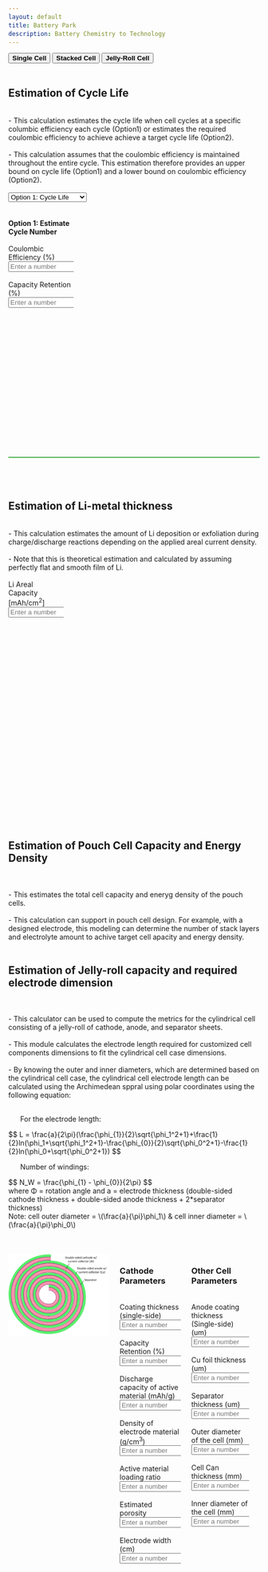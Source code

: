```yaml
---
layout: default
title: Battery Park
description: Battery Chemistry to Technology
---
```


<html lang="en">
<head>
    <meta charset="UTF-8">
    <meta name="viewport" content="width=device-width, initial-scale=1.0">
    <title>Number Input Operations</title>
    <style>
        /* Style the horizontal rule */
        .colored-line {
            border: 0; /* Remove default border */
            height: 2px; /* Height of the line */
            background-color: #4CAF50; /* Color of the line */
            margin: 20px 0; /* Space above and below the line */
        }
    </style>
    <script src="https://cdn.plot.ly/plotly-latest.min.js"></script>
</head>

<body onload="openCity('Single Cell'); showInputFields()">
    <div class="tab2"><button class="tablinks" onclick="openCity(event, 'Single Cell')"><b>Single Cell</b></button>
        <button class="tablinks" onclick="openCity(event, 'Stacked Cell')"><b>Stacked Cell</b></button>
        <button class="tablinks" onclick="openCity(event, 'Jelly-Roll Cell')"><b>Jelly-Roll Cell</b></button>
    </div>
    <!-- Tab content -->
    <div id="Single Cell" class="tabcontent">
        <br>
        <h2> Estimation of Cycle Life </h2>
        <br>
        - This calculation estimates the cycle life when cell cycles at a specific columbic efficiency each cycle (Option1) or estimates the required coulombic efficiency to achieve achieve a target cycle life (Option2).
        <br>
        <br>
        - This calculation assumes that the coulombic efficiency is maintained throughout the entire cycle. This estimation therefore provides an upper bound on cycle life (Option1) and a lower bound on coulombic efficiency (Option2). 
        <br>
        <br>
        <select id="operationSelect" onchange="showInputFields()">
            <option value="cycle-life" selected>Option 1: Cycle Life</option>
            <option value="ce">Option 2: Required CE</option>
        </select>
        <br>
        <br>
        <div id="cycleLifeInputs" style="display: block;">
            <div class="columns">
                <div class="column">    
                    <br>
                    <b>Option 1: Estimate Cycle Number</b>
                    <br><br>
                    Coulombic Efficiency (%) <br>
                    <input type="number" id="numberInput" placeholder="Enter a number" step="0.1" oninput="calculateCycleLife()">
                    <br><br>
                    Capacity Retention (%) <br>
                    <input type="number" id="numberInput2" placeholder="Enter a number" step="0.1" oninput="calculateCycleLife()">
                </div>
                <div class="column">    
                    <br>
                    <div id="myPlotCycleLife" style="width:600px;height:400px;"></div>
                </div> 
            </div>
        </div>
        <div id="requiredCEInputs" style="display: none;">
            <div class="columns">
                <div class="column">       
                    <br>
                    <b>Option 2: Estimate Required Coulombic Efficiency (%) to achieve N cycle life</b>
                    <br><br>
                    Targeted capacity retention(%) <br>
                    <input type="number" id="numberInput3" placeholder="Enter a number" step="0.1" oninput="calculateRequiredCE()">
                    <br><br>
                    Targeted cycle life <br>
                    <input type="number" id="numberInput4" placeholder="Enter a number" step="1" oninput="calculateRequiredCE()">
                </div>
                <div class="column">    
                    <br>
                    <div id="myPlotRequiredCE" style="width:600px;height:400px;"></div>
                </div> 
            </div>
        </div> 
            <!-- Output Section -->
        <h3 id="output"></h3>
        <br><br>
    <hr class="colored-line">
        <br><br>
        <div>
            <h2> Estimation of Li-metal thickness </h2>
            <br>
              - This calculation estimates the amount of Li deposition or exfoliation during charge/discharge reactions depending on the applied areal current density.
            <br>
            <br>
              - Note that this is theoretical estimation and calculated by assuming perfectly flat and smooth film of Li.
            <br>
            <br>
            <div class="columns">
                <div class="column">    
                    Li Areal Capacity [mAh/cm<sup>2</sup>] <br>
                    <input type="number" id="LiAC" placeholder="Enter a number" step="0.01" oninput="calculateLithickness()">
                </div>
                <br>
                <div class="column">    
                    <br>
                    <div id="myPlotLithickness" style="width:600px;height:400px;"></div>
                </div>
            </div>
            <!-- Output Section -->
            <h3 id="output2"></h3>
            <br><br>
        </div>
    </div>
    <div id="Stacked Cell" class="tabcontent">
        <br>
        <h2> Estimation of Pouch Cell Capacity and Energy Density </h2>
        <br>
        <br>
      - This estimates the total cell capacity and eneryg density of the pouch cells.
        <br>
        <br>
      - This calculation can support in pouch cell design. For example, with a designed electrode, this modeling can determine the number of stack layers and electrolyte amount to achive target cell apacity and energy density.
    </div>
    <div id="Jelly-Roll Cell" class="tabcontent">
        <br>
        <h2> Estimation of Jelly-roll capacity and required electrode dimension </h2>
        <br>
        <br>
        - This calculator can be used to compute the metrics for the cylindrical cell consisting of a jelly-roll of cathode, anode, and separator sheets.
        <br>
        <br>
        - This module calculates the electrode length required for customized cell components dimensions to fit the cylindrical cell case dimensions.
        <br>
        <br>
        - By knowing the outer and inner diameters, which are determined based on the cylindrical cell case, the cylindrical cell electrode length can be calculated using the Archimedean sppral using polar coordinates using the following equation:
        <br>
        <br>
        <ul> For the electrode length: </ul>
        <script src='https://cdnjs.cloudflare.com/ajax/libs/mathjax/2.7.4/MathJax.js?config=default'></script>
        $$ L = \frac{a}{2\pi}(\frac{\phi_{1}}{2}\sqrt{\phi_1^2+1}+\frac{1}{2}ln(\phi_1+\sqrt{\phi_1^2+1}-\frac{\phi_{0}}{2}\sqrt{\phi_0^2+1}-\frac{1}{2}ln(\phi_0+\sqrt{\phi_0^2+1}) $$
        <br>
        <ul> Number of windings: </ul>
        $$ N_W = \frac{\phi_{1} - \phi_{0}}{2\pi} $$
        <br>
        where &Phi; = rotation angle and a = electrode thickness (double-sided cathode thickness + double-sided anode thickness + 2*separator thickness)
        <br>
        Note: cell outer diameter = \(\frac{a}{\pi}\phi_1\) & cell inner diameter = \(\frac{a}{\pi}\phi_0\) 
        <br>
        <br>
        <br>
        <br>
        <div class="columns">
            <div class="column">    
                <img src='https://github.com/donghee1025/Battery-Park/blob/main2/masthead/cylindrical%20spiral_wcaption.png?raw=true' alt="AcademicIndustry" style="width:500px; height:auto;">
            </div>
            <div class="column">    
                <h3> Cathode Parameters </h3>
                    <br>
                    Coating thickness (single-side) <br>
                    <input type="number" id="cthi" placeholder="Enter a number" step="0.1" oninput="calculateDimension()">
                    <br>
                    <br>
                    Capacity Retention (%) <br>
                    <input type="number" id="capret" placeholder="Enter a number" step="0.1" oninput="calculateCycleLife()">
                    <br>
                    <br>
                    Discharge capacity of active material (mAh/g) <br>
                    <input type="number" id="discapa" placeholder="Enter a number" step="0.1" oninput="calculateCycleLife()">
                    <br>
                    <br>
                    Density of electrode material (g/cm<sup>3</sup>) <br>
                    <input type="number" id="densa" placeholder="Enter a number" step="0.1" oninput="calculateCycleLife()">
                    <br>
                    <br>
                    Active material loading ratio <br>
                    <input type="number" id="amlr" placeholder="Enter a number" step="0.1" oninput="calculateCycleLife()">
                    <br>
                    <br>         
                    Estimated porosity <br>
                    <input type="number" id="por" placeholder="Enter a number" step="0.1" oninput="calculateCycleLife()">
                    <br>
                    <br>  
                    Electrode width (cm) <br>
                    <input type="number" id="ewid" placeholder="Enter a number" step="0.1" oninput="calculateCycleLife()">
                    <br>
            </div>
            <div class="column">   
                <h3> Other Cell Parameters </h3>
                    <br>
                    Anode coating thickness (Single-side) (um) <br>
                    <input type="number" id="ancthi" placeholder="Enter a number" step="0.1" oninput="calculateDimension()">
                    <br>
                    <br>
                    Cu foil thickness (um) <br>
                    <input type="number" id="cuthi" placeholder="Enter a number" step="0.1" oninput="calculateCycleLife()">
                    <br>
                    <br>
                    Separator thickness (um) <br>
                    <input type="number" id="septhi" placeholder="Enter a number" step="0.1" oninput="calculateCycleLife()">
                    <br>
                    <br>
                    Outer diameter of the cell (mm) <br>
                    <input type="number" id="outdia" placeholder="Enter a number" step="0.1" oninput="calculateCycleLife()">
                    <br>
                    <br>
                    Cell Can thickness (mm) <br>
                    <input type="number" id="canthi" placeholder="Enter a number" step="0.1" oninput="calculateCycleLife()">
                    <br>
                    <br>         
                    Inner diameter of the cell (mm) <br>
                    <input type="number" id="inndia" placeholder="Enter a number" step="0.1" oninput="calculateCycleLife()">
                    <br>
            </div>
            <!-- Output Section -->
            <p id="output"></p>
        </div>       
    </div>
</body>

<!-- JavaScript -->
<script>
    let xValues = [];
    let yValues = [];
    let xTrace = [];
    let yTrace = [];
    let x2Trace = [];
    let y2Trace = [];

    function generatePlot() {
        xValues = [];
        yValues = [];
        
        const ce = parseFloat(document.getElementById('numberInput').value);

        if (!isNaN(ce) && ce > 0 && ce < 100) {
            for (let capacityRetention = 0; capacityRetention <= 100; capacityRetention += 1) {
                const cycleNumber = Math.round(Math.log(capacityRetention/100) / Math.log(ce/100));
                xValues.push(cycleNumber);
                yValues.push(capacityRetention);
            }
            Plotly.newPlot('myPlotCycleLife', [
                {
                    x: xValues,
                    y: yValues,
                    mode: 'lines',
                    type: 'scatter',
                    showlegend: false 
                },
                {
                    x: xTrace,
                    y: yTrace,
                    mode: 'markers',
                    type: 'scatter',
                    marker: { color: 'red', size: 8 },
                    text: [`Cycle: ${xTrace[0]}, Capacity: ${yTrace[0]}%`], // label text for the marker
                    textposition: 'top right', // position of the text relative to the marker
                    showlegend: false 
                }
            ], {
            title:  {
                text: 'Cycle Number vs Capacity Retention',
                font: {
                    family: 'Arial, sans-serif', // Choose a font family
                    size: 18, // Adjust the font size
                    color: 'black', // Title color
                    weight: 'bold' // Make title bold
                    }
            },        
            xaxis: { title: 'Cycle Number' },
            yaxis: { title: 'Capacity Retention'}
            }
            );
        } else {
            console.error("Invalid CE input. Please enter a valid number.");
        }
    }  
    function generateSecPlot() {
        xValues = [];
        yValues = [];

        const cr = parseFloat(document.getElementById('numberInput3').value);

        if (!isNaN(cr) && cr > 0 && cr < 100 ) {
            for (let cycleNumber = 1; cycleNumber <= 200; cycleNumber += 1) {
                const ReqceValue = 100 * (Math.exp(Math.log(cr/100) / cycleNumber));
                xValues.push(cycleNumber);
                yValues.push(ReqceValue);
            }
            Plotly.newPlot('myPlotRequiredCE', [
                {
                    x: xValues,
                    y: yValues,
                    mode: 'lines',
                    type: 'scatter',
                    showlegend: false 
                },
                {
                    x: xTrace,
                    y: yTrace,
                    mode: 'markers',
                    type: 'scatter',
                    marker: { color: 'red', size: 8 },
                    text: [`Cycle: ${xTrace[0]}, CE: ${yTrace[0]}%`], // label text for the marker
                    textposition: 'top right', // position of the text relative to the marker
                    showlegend: false 
                }
            ], {
                title: {
                    text: 'Cycle Number vs Coulombic Efficiency',
                    font: {
                        family: 'Arial, sans-serif', // Choose a font family
                        size: 18, // Adjust the font size
                        color: 'black', // Title color
                        weight: 'bold' // Make title bold
                            }
                },
                xaxis: { title: 'Cycle Number' },
                yaxis: { title: 'Coulombic Efficiency (%)'}
            }
            );
        } else {
            console.error("Invalid cycle retention input. Please enter a valid number.");
        }
    } 
    function generateLithickPlot() {
        xValues = [];
        yValues = [];

        const LiAC = parseFloat(document.getElementById('LiAC').value);

        if (!isNaN(LiAC) && LiAC > 0 ) {
            for (let i = 0; i <= LiAC * 1.5; i += 0.1) {
                const T_Li = 10000*i*6.941/(26801.4814*0.534);
                xValues.push(i);
                yValues.push(T_Li);
            }
            
            Plotly.newPlot('myPlotLithickness', [
                {
                    x: xValues,
                    y: yValues,
                    mode: 'lines',
                    type: 'scatter',
                    showlegend: false 
                },
                {
                    x: x2Trace,
                    y: y2Trace,
                    mode: 'markers',
                    type: 'scatter',
                    marker: { color: 'red', size: 8 },
                    text: [`LiAC: ${x2Trace[0]} mAh/cm²`], // label text for the marker
                    textposition: 'top right', // position of the text relative to the marker
                    showlegend: false 
                }
            ], {
                title: {
                    text: 'Li Thickness Response to Li Areal Capacity',
                    font: {
                        family: 'Arial, sans-serif', 
                        size: 18, 
                        color: 'black',
                        weight: 'bold' 
                            }
                },
                xaxis: { title: 'Li Areal Capacity [mAh/cm²]' },
                yaxis: { title: 'Li Thickness (um)'}
            }
            );
        } else {
            console.error("Invalid areal capacity input. Please enter a valid number.");
        }
    }    
    function showInputFields() {
        const operation = document.getElementById("operationSelect").value;
        document.getElementById("cycleLifeInputs").style.display = operation === "cycle-life" ? "block" : "none";
        document.getElementById("requiredCEInputs").style.display = operation === "ce" ? "block" : "none";
        document.getElementById("output").textContent = "";

        if (operation === "cycle-life") {
            generatePlot();
        } else {
            generateSecPlot();
        }
    }
  
    function calculateCycleLife() {
        // Get the value of the input box and convert it to a number
        const input = parseFloat(document.getElementById('numberInput').value);
        const input2 = parseFloat(document.getElementById('numberInput2').value);

        
      // Check if input is a valid number
        if (!isNaN(input) && !isNaN(input2)) {
            const cycnumValue = Math.round(Math.log(input2/100)/Math.log(input/100));   
            document.getElementById('output').innerHTML = `The cell is expected to undergo <b>${cycnumValue}</b> cycles.`;
            
            xTrace = [cycnumValue];
            yTrace = [input2];
            
            generatePlot(); // Re-generate plot with new data
        } else {
          document.getElementById('output').textContent = "Please enter a valid number.";
        }
    }
    function calculateRequiredCE() {
        const input3 = parseFloat(document.getElementById('numberInput3').value);
        const input4 = parseFloat(document.getElementById('numberInput4').value);

        if (!isNaN(input3) && !isNaN(input4)) {
          // Perform cycle number calculation
          const ReqceValue = 100*(Math.exp(Math.log(input3/100)/input4)); 
          document.getElementById('output').innerHTML = 
            `The cell is required <b>${ReqceValue.toFixed(2)}%</b> CE to achieve ${input4} cycle life`;
            
            xTrace = [input4];
            yTrace = [ReqceValue];
            
            generateSecPlot(); // Re-generate plot with new data
        } else {
          document.getElementById('output').textContent = "Please enter a valid number.";
        }
    }
    function calculateLithickness() {
        const LiAC = parseFloat(document.getElementById('LiAC').value);

        if (!isNaN(LiAC) && LiAC > 0) {
          const T_Li = 10000*LiAC*6.941/(26801.4814*0.534); 
          document.getElementById('output2').innerHTML = 
            `With areal capacity of Li, <b>${T_Li.toFixed(2)}um</b> Li is stripped or deposited.`;

            x2Trace = [LiAC];
            y2Trace = [T_Li];
            
            generateLithickPlot(); // Re-generate plot with new data
        } else {
          document.getElementById('output2').textContent = "Please enter a valid number.";
        }
    }
    function calculateCathodeLength() {
        const cthi = parseFloat(document.getElementById('cthi').value);
        const capret = parseFloat(document.getElementById('capret').value);
        const discapa = parseFloat(document.getElementById('discapa').value);
        const densa = parseFloat(document.getElementById('densa').value);
        const discapa = parseFloat(document.getElementById('discapa').value);
        const amlr = parseFloat(document.getElementById('amlr').value);
        const por = parseFloat(document.getElementById('por').value);
        const ewid = parseFloat(document.getElementById('ewid').value);

        const ancthi = parseFloat(document.getElementById('ancthi').value);
        const cuthi = parseFloat(document.getElementById('cuthi').value);
        const septhi = parseFloat(document.getElementById('septhi').value);
        const outdia = parseFloat(document.getElementById('outdia').value);
        const canthi = parseFloat(document.getElementById('canthi').value);
        const inndia = parseFloat(document.getElementById('inndia').value);
        
        if (!isNaN(LiAC) && LiAC > 0) {
          const T_Li = 10000*LiAC*6.941/(26801.4814*0.534); 
          document.getElementById('output2').innerHTML = 
            `With areal capacity of Li, <b>${T_Li.toFixed(2)}um</b> Li is stripped or deposited.`;

            x2Trace = [LiAC];
            y2Trace = [T_Li];
            
            generateLithickPlot(); // Re-generate plot with new data
        } else {
          document.getElementById('output2').textContent = "Please enter a valid number.";
        }
      }
    window.onload = function() {
        showInputFields();
    };
</script>
